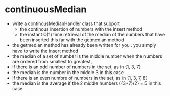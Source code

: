 # continuousMedian
- write a continousMedianHandler class that support
  - the continous insertion of numbers with the insert method
  - the instant O(1) time retrieval of the median of the numbers that have been inserted this far with the getmedian method
- the getmedian method has already been written for you . you simply have to write the insert method
- the median of a set of number is the middle number when the numbers are ordered from smallest to greatest,
- if  there is an odd number of numbers in the set, as in {1, 3, 7}
- the median is the number in the middle 3 in this case
- if there is an even numbre of numbers in the set, as in {1, 3, 7, 8]
- the median is the average if the 2 middle numbers ({3+7}/2} = 5 in this case
